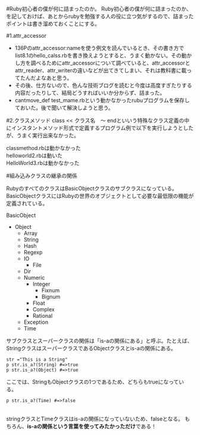 #Ruby初心者の僕が何に詰まったのか。
Ruby初心者の僕が何に詰まったのか、を記しておけば、あとからrubyを勉強する人の役に立つ気がするので、詰まったポイントは書き溜めておくことにする。

#1.attr_accessor
* 136Pのattr_accessor:nameを使う例文を読んでいるとき、その書き方でlist8.1のhello_calss.rbを書き換えようとすると、うまく動かない。その動かし方を調べるためにattr_accessorについて調べていると、attr_accessorとattr_reader、attr_writerの違いなどが出てきてしまい、それは教科書に載ってたんだよなあと思う。
* その後、仕方ないので、色んな技術ブログを読むと今度は高度すぎたりする内容だったりして、結局どうすればいいか分からず、詰まった。
* cantmove_def test_mame.rbという動かなかったrubuプログラムを保存しておいた。後で聞いて解決しようと思う。

#2.クラスメソッド
class << クラス名　〜 endといいう特殊なクラス定義の中にインスタントメソッド形式で定義するプログラム例で以下を実行しようとしたが、うまく実行出来なかった。

classmethod.rbは動かなかった<br>
helloworld2.rbは動いた<br>
HelloWorld3.rbは動かなかった<br>


#組み込みクラスの継承の関係

RubyのすべてのクラスはBasicObjectクラスのサブクラスになっている。BasicObjectクラスにはRubyの世界のオブジェクトとして必要な最低限の機能が定義されている。

BasicObject
* Object
  * Array
  * String
  * Hash
  * Regexp
  * IO
    * File
  * Dir
  * Numeric
    * Integer
      * Fixnum
      * Bignum
    * Float
    * Complex
    * Rational
  * Exception
  * Time

サブクラスとスーパークラスの関係は「is-aの関係にある」と呼ぶ。たとえば、StringクラスはスーパークラスであるObjectクラスとis-aの関係にある。

`str ="This is a String"`<br>
`p str.is_a?(String) #=>true`<br>
`p str.is_a?(Object) #=>true `<br>

ここでは、StringもObjectクラスの1つであるため、どちらもtrueになっている。

`p str.is_a?(Time) #=>false`<br><br>

stringクラスとTimeクラスはis-aの関係になっていないため、falseとなる。
もちろん、**is-aの関係という言葉を使ってみたかっただけ**である！
